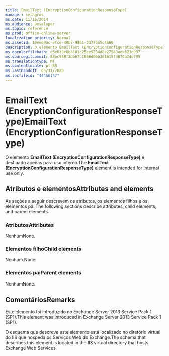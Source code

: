 ```yaml
---
title: EmailText (EncryptionConfigurationResponseType)
manager: sethgros
ms.date: 11/16/2014
ms.audience: Developer
ms.topic: reference
ms.prod: office-online-server
localization_priority: Normal
ms.assetid: 10ee69ac-efce-40b7-9861-23779a5c4660
description: O elemento EmailText (EncryptionConfigurationResponseType) é destinado apenas para uso interno.
ms.openlocfilehash: c5e639e8b8101c25ee9234d8e27583aeb623d997
ms.sourcegitcommit: 88ec988f2bb67c1866d06b361615f3674a24e795
ms.translationtype: MT
ms.contentlocale: pt-BR
ms.lasthandoff: 05/31/2020
ms.locfileid: "44456147"
---
```

# <a name="emailtext-encryptionconfigurationresponsetype"></a><span data-ttu-id="e7cb8-103">EmailText (EncryptionConfigurationResponseType)</span><span class="sxs-lookup"><span data-stu-id="e7cb8-103">EmailText (EncryptionConfigurationResponseType)</span></span>

<span data-ttu-id="e7cb8-104">O elemento **EmailText (EncryptionConfigurationResponseType)** é destinado apenas para uso interno.</span><span class="sxs-lookup"><span data-stu-id="e7cb8-104">The **EmailText (EncryptionConfigurationResponseType)** element is intended for internal use only.</span></span> 

## <a name="attributes-and-elements"></a><span data-ttu-id="e7cb8-105">Atributos e elementos</span><span class="sxs-lookup"><span data-stu-id="e7cb8-105">Attributes and elements</span></span>

<span data-ttu-id="e7cb8-106">As seções a seguir descrevem os atributos, os elementos filhos e os elementos pai.</span><span class="sxs-lookup"><span data-stu-id="e7cb8-106">The following sections describe attributes, child elements, and parent elements.</span></span>
  
### <a name="attributes"></a><span data-ttu-id="e7cb8-107">Atributos</span><span class="sxs-lookup"><span data-stu-id="e7cb8-107">Attributes</span></span>

<span data-ttu-id="e7cb8-108">Nenhum</span><span class="sxs-lookup"><span data-stu-id="e7cb8-108">None.</span></span>
  
### <a name="child-elements"></a><span data-ttu-id="e7cb8-109">Elementos filho</span><span class="sxs-lookup"><span data-stu-id="e7cb8-109">Child elements</span></span>

<span data-ttu-id="e7cb8-110">Nenhum.</span><span class="sxs-lookup"><span data-stu-id="e7cb8-110">None.</span></span>
  
### <a name="parent-elements"></a><span data-ttu-id="e7cb8-111">Elementos pai</span><span class="sxs-lookup"><span data-stu-id="e7cb8-111">Parent elements</span></span>

<span data-ttu-id="e7cb8-112">Nenhum</span><span class="sxs-lookup"><span data-stu-id="e7cb8-112">None.</span></span>
  
## <a name="remarks"></a><span data-ttu-id="e7cb8-113">Comentários</span><span class="sxs-lookup"><span data-stu-id="e7cb8-113">Remarks</span></span>

<span data-ttu-id="e7cb8-114">Este elemento foi introduzido no Exchange Server 2013 Service Pack 1 (SP1).</span><span class="sxs-lookup"><span data-stu-id="e7cb8-114">This element was introduced in Exchange Server 2013 Service Pack 1 (SP1).</span></span>
  
<span data-ttu-id="e7cb8-115">O esquema que descreve este elemento está localizado no diretório virtual do IIS que hospeda os Serviços Web do Exchange.</span><span class="sxs-lookup"><span data-stu-id="e7cb8-115">The schema that describes this element is located in the IIS virtual directory that hosts Exchange Web Services.</span></span>
  

